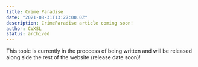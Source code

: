 ```yaml
---
title: Crime Paradise
date: "2021-08-31T13:27:00.0Z"
description: CrimeParadise article coming soon!
author: CVXSL
status: archived
---
```

This topic is currently in the proccess of being written and will be released along side the rest of the website (release date soon)!
